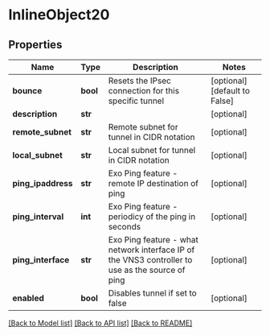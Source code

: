 # InlineObject20

## Properties
Name | Type | Description | Notes
------------ | ------------- | ------------- | -------------
**bounce** | **bool** | Resets the IPsec connection for this specific tunnel | [optional] [default to False]
**description** | **str** |  | [optional] 
**remote_subnet** | **str** | Remote subnet for tunnel in CIDR notation | [optional] 
**local_subnet** | **str** | Local subnet for tunnel in CIDR notation | [optional] 
**ping_ipaddress** | **str** | Exo Ping feature - remote IP destination of ping | [optional] 
**ping_interval** | **int** | Exo Ping feature - periodicy of the ping in seconds | [optional] 
**ping_interface** | **str** | Exo Ping feature - what network interface IP of the VNS3 controller to use as the source of ping | [optional] 
**enabled** | **bool** | Disables tunnel if set to false | [optional] 

[[Back to Model list]](../README.md#documentation-for-models) [[Back to API list]](../README.md#documentation-for-api-endpoints) [[Back to README]](../README.md)


